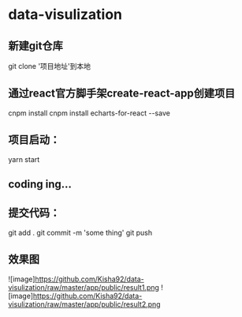 # data-visulization

## 新建git仓库
git clone '项目地址'到本地

## 通过react官方脚手架create-react-app创建项目
cnpm install
cnpm install echarts-for-react --save

## 项目启动：
yarn start

## coding ing... 

## 提交代码：
git add .
git commit -m 'some thing'
git push

## 效果图
![image]https://github.com/Kisha92/data-visulization/raw/master/app/public/result1.png
![image]https://github.com/Kisha92/data-visulization/raw/master/app/public/result2.png

